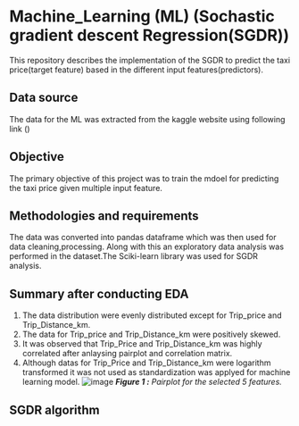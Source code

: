 # Machine_Learning (ML) (Sochastic gradient descent Regression(SGDR))
This repository describes the implementation of the SGDR to predict the taxi price(target feature) based in the different input features(predictors).
## Data source
The data for the ML was extracted from the kaggle website using following link ()
## Objective
The primary objective of this project was to train the mdoel for predicting the taxi price given multiple input feature.
## Methodologies and requirements
The data was converted into pandas dataframe which was then used for data cleaning,processing. Along with this an exploratory data analysis was performed in the dataset.The Sciki-learn library was used for SGDR analysis.
## Summary after conducting EDA
1. The data distribution were evenly distributed except for Trip_price and Trip_Distance_km.
2. The data for Trip_price and Trip_Distance_km were positively skewed.
3. It was observed that Trip_Price and Trip_Distance_km was highly correlated after anlaysing pairplot and correlation matrix.
4. Although datas for Trip_Price and Trip_Distance_km were logarithm transformed it was not used as standardization was applyed for machine learning model.
 ![image](https://github.com/user-attachments/assets/77a0449a-2688-4f8b-8075-6b83fd5a4fc9)
_**Figure 1 :** Pairplot for the selected 5 features._
## SGDR algorithm
